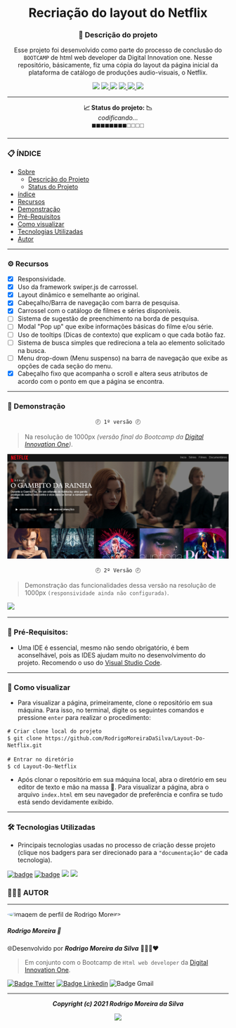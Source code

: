 
<h1 align="center"> Recriação do layout do Netflix </h1>
<h3 align="center"> 📝 Descrição do projeto </h3>
<p align="center"> Esse projeto foi desenvolvido como parte do processo de conclusão do <code>BOOTCAMP</code> de html web developer da Digital Innovation one. Nesse repositório, básicamente, fiz uma cópia do layout da página inicial da plataforma de catálogo de produções audio-visuais, o Netflix. </p> 

<p align="center">
<img src="https://img.shields.io/static/v1?label=Progresso&message=57%&color=5d4f5e&style=for-the-badge&labelColor=9f8da0">
<a href="https://github.com/RodrigoMoreiraDaSilva/Layout-Do-Netflix/issues">
  <img src="https://img.shields.io/github/issues/RodrigoMoreiraDaSilva/Layout-Do-Netflix?color=blueviolet&style=for-the-badge&labelColor=d3b1e2">
</a>
<img src="https://img.shields.io/badge/NPM-v1.0.0-%237159c1?style=for-the-badge&logo=git&color=orange&logoColor=orange&labelColor=e5b89c">
<a href="https://github.com/RodrigoMoreiraDaSilva/Layout-Do-Netflix/blob/master/LICENSE">
<img src="https://img.shields.io/github/license/RodrigoMoreiraDaSilva/Layout-Do-Netflix?style=for-the-badge&color=f70000&labelColor=ea6262">
</a>
<a href="https://github.com/RodrigoMoreiraDaSilva/Layout-Do-Netflix/network">
  <img src="https://img.shields.io/github/forks/RodrigoMoreiraDaSilva/Layout-Do-Netflix?style=for-the-badge&labelColor=93deed">
</a>
<a href="https://github.com/RodrigoMoreiraDaSilva/Layout-Do-Netflix/stargazers">
  <img src="https://img.shields.io/github/stars/RodrigoMoreiraDaSilva/Layout-Do-Netflix?color=34c607&style=for-the-badge&labelColor=8aea8f">
</a>
</p>

****
<p align="center">
   <b> 📈 Status do projeto: 📉 </b> <br>
   <i>codificando...</i> <br>
   ◼️◼️◼️◼️◼️◼️◼️◼️◻️◻️◻️◻️
</p>

****

### 📋 ÍNDICE

<!--ts-->
   * [Sobre](#Sobre)
        * [Descrição do Projeto](#--descrição-do-projeto-)
        * [Status do Projeto](#--descrição-do-projeto-)
   * [índice](#-índice)
   * [Recursos](#%EF%B8%8F-recursos)
   * [Demonstração](#-demonstração)
   * [Pré-Requisitos](#-pré-requisitos)
   * [Como visualizar](#-como-visualizar-)
   * [Tecnologias Utilizadas](#-tecnologias-utilizadas)
   * [Autor](#-autor)
<!--te-->

****

### ⚙️ Recursos

- [x] Responsividade.
- [x] Uso da framework swiper.js de carrossel.
- [x] Layout dinâmico e semelhante ao original.
- [x] Cabeçalho/Barra de navegação com barra de pesquisa.
- [x] Carrossel com o catálogo de filmes e séries disponíveis.
- [ ] Sistema de sugestão de preenchimento na borda de pesquisa.
- [ ] Modal "Pop up" que exibe informações básicas do filme e/ou série.
- [ ] Uso de tooltips (Dicas de contexto) que explicam o que cada botão faz.
- [ ] Sistema de busca simples que redireciona a tela ao elemento solicitado na busca.
- [ ] Menu drop-down (Menu suspenso) na barra de navegação que exibe as opções de cada seção do menu.
- [x] Cabeçalho fixo que acompanha o scroll e altera seus atributos de acordo com o ponto em que a página se encontra.

****

### 🎥 Demonstração

<p align="center"><code> 🕗 1º versão 🕗 </code> </p>

> Na resolução de 1000px *(versão final do Bootcamp da [Digital Innovation One](https://digitalinnovation.one))*.

![](./assets/Screenshots/0.0.1.png)

<p align="center"><code> 🕗 2º Versão 🕗 </code> </p>

> Demonstração das funcionalidades dessa versão na resolução de 1000px `(responsividade ainda não configurada)`.

![](./assets/Screenshots/1.0.0.gif)

****

### 💾 Pré-Requisitos: 

- Uma IDE é essencial, mesmo não sendo obrigatório, é bem aconselhável, pois as IDES ajudam muito no desenvolvimento do projeto. Recomendo o uso do [Visual Studio Code](https://code.visualstudio.com/download).

****

### 📲 Como visualizar <p id="#Como-visualizar"> 

- Para visualizar a página, primeiramente, clone o repositório em sua máquina. Para isso, no terminal, digite os seguintes comandos e pressione `enter` para realizar o procedimento:
```
# Criar clone local do projeto
$ git clone https://github.com/RodrigoMoreiraDaSilva/Layout-Do-Netflix.git

# Entrar no diretório
$ cd Layout-Do-Netflix
```
- Após clonar o repositório em sua máquina local, abra o diretório em seu editor de texto e mão na massa 💪. Para visualizar a página, abra o arquivo `index.html` em seu navegador de preferência e confira se tudo está sendo devidamente exibido. 

****

### 🛠 Tecnologias Utilizadas

- Principais tecnologias usadas no processo de criação desse projeto (clique nos badgers para ser direcionado para a `"documentação"` de cada tecnologia).

[![badge](https://img.shields.io/badge/JavaScript-323330?style=for-the-badge&logo=javascript&logoColor=F7DF1E)](https://developer.mozilla.org/en-US/docs/Web/JavaScript)
[![badge](https://img.shields.io/badge/Swiper-323330?style=for-the-badge&logo=swiper&logoColor=white&color=6332f6)](https://swiperjs.com)
[![](https://img.shields.io/badge/HTML5-E34F26?style=for-the-badge&logo=html5&logoColor=white)](https://developer.mozilla.org/pt-BR/docs/Web/HTML)
[![](https://img.shields.io/badge/CSS-239120?&style=for-the-badge&logo=css3&logoColor=white)](https://developer.mozilla.org/pt-BR/docs/Web/CSS)

### 👨🏽‍💻 AUTOR
*****
<img style="border-radius: 50%" src="https://avatars.githubusercontent.com/u/78985382?s=460&u=421fd89ba15c63b87559a53804a6b850f5890575&v=4" width="100" alt="imagem de perfil de Rodrigo Moreira">
<h5>Rodrigo Moreira 🌠</h5>
<p>🌐Desenvolvido por <b> <i>Rodrigo Moreira da Silva</b> </i> 👨🏽‍💼❤️
  
> Em conjunto com o Bootcamp de `Html web developer` da [Digital Innovation One](https://digitalinnovation.one).

[![Badge Twitter](https://img.shields.io/badge/Twitter-1DA1F2?style=for-the-badge&logo=twitter&logoColor=white)](https://twitter.com/RodrogaDev)
[![Badge Linkedin](https://img.shields.io/badge/LinkedIn-0077B5?style=for-the-badge&logo=linkedin&logoColor=white)](https://www.linkedin.com/in/rodrigo-m0reira-da-silva/)
![Badge Gmail](https://img.shields.io/badge/rodrigomoreiradasilva.of@gmail.com-D14836?style=for-the-badge&logo=gmail&logoColor=white)

****
<p align="center">
    <b> <i> Copyright (c) 2021 Rodrigo Moreira da Silva</i> </b>
</p>
  <p align="center"> <a href="https://github.com/RodrigoMoreiraDaSilva/Layout-Do-Netflix/blob/master/LICENSE"> <img src="https://img.shields.io/badge/LICENSE-MIT-%237159c1?style=for-the-badge&color=061430&labelColor=395ea8"> </a> </p>
